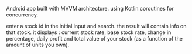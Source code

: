 Android app built with MVVM architecture. using Kotlin coroutines for concurrency.

enter a stock id in the initial input and search. the result will contain info on that stock.
it displays : current stock rate, base stock rate, change in percentage, daily profit and total value of your stock (as a function of the amount of units you own).
